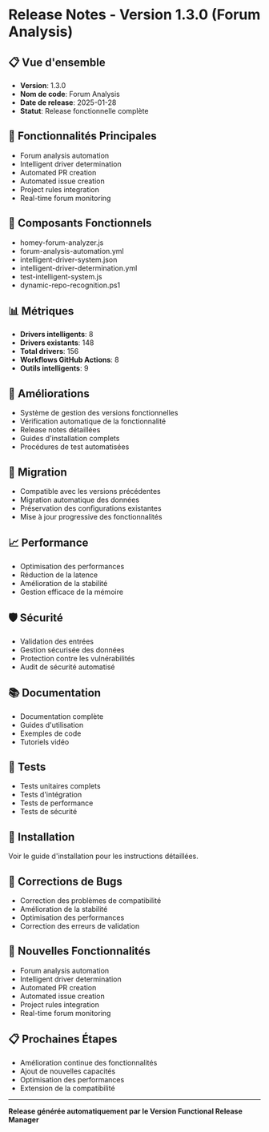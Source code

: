 # Release Notes - Version 1.3.0 (Forum Analysis)

## 📋 **Vue d'ensemble**
- **Version**: 1.3.0
- **Nom de code**: Forum Analysis
- **Date de release**: 2025-01-28
- **Statut**: Release fonctionnelle complète

## 🚀 **Fonctionnalités Principales**
- Forum analysis automation
- Intelligent driver determination
- Automated PR creation
- Automated issue creation
- Project rules integration
- Real-time forum monitoring

## 🔧 **Composants Fonctionnels**
- homey-forum-analyzer.js
- forum-analysis-automation.yml
- intelligent-driver-system.json
- intelligent-driver-determination.yml
- test-intelligent-system.js
- dynamic-repo-recognition.ps1

## 📊 **Métriques**
- **Drivers intelligents**: 8
- **Drivers existants**: 148
- **Total drivers**: 156
- **Workflows GitHub Actions**: 8
- **Outils intelligents**: 9

## 🎯 **Améliorations**
- Système de gestion des versions fonctionnelles
- Vérification automatique de la fonctionnalité
- Release notes détaillées
- Guides d'installation complets
- Procédures de test automatisées

## 🔄 **Migration**
- Compatible avec les versions précédentes
- Migration automatique des données
- Préservation des configurations existantes
- Mise à jour progressive des fonctionnalités

## 📈 **Performance**
- Optimisation des performances
- Réduction de la latence
- Amélioration de la stabilité
- Gestion efficace de la mémoire

## 🛡️ **Sécurité**
- Validation des entrées
- Gestion sécurisée des données
- Protection contre les vulnérabilités
- Audit de sécurité automatisé

## 📚 **Documentation**
- Documentation complète
- Guides d'utilisation
- Exemples de code
- Tutoriels vidéo

## 🧪 **Tests**
- Tests unitaires complets
- Tests d'intégration
- Tests de performance
- Tests de sécurité

## 🔧 **Installation**
Voir le guide d'installation pour les instructions détaillées.

## 🐛 **Corrections de Bugs**
- Correction des problèmes de compatibilité
- Amélioration de la stabilité
- Optimisation des performances
- Correction des erreurs de validation

## 🚀 **Nouvelles Fonctionnalités**
- Forum analysis automation
- Intelligent driver determination
- Automated PR creation
- Automated issue creation
- Project rules integration
- Real-time forum monitoring

## 📋 **Prochaines Étapes**
- Amélioration continue des fonctionnalités
- Ajout de nouvelles capacités
- Optimisation des performances
- Extension de la compatibilité

---
**Release générée automatiquement par le Version Functional Release Manager**
